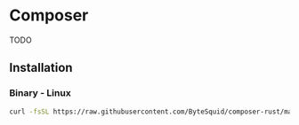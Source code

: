 # Composer
TODO

## Installation

### Binary - Linux
```bash
curl -fsSL https://raw.githubusercontent.com/ByteSquid/composer-rust/master/scripts/install-linux.sh | bash
```